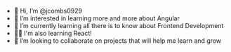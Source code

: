 - 👋 Hi, I’m @jcombs0929
- 👀 I’m interested in learning more and more about Angular
- 🌱 I’m currently learning all there is to know about Frontend Development
- 👨‍💻 I'm also learning React!
- 💞️ I’m looking to collaborate on projects that will help me learn and grow

<!---
jcombs0929/jcombs0929 is a ✨ special ✨ repository because its `README.md` (this file) appears on your GitHub profile.
You can click the Preview link to take a look at your changes.
--->

